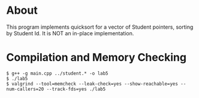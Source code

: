 # About

This program implements quicksort for a vector of Student pointers, sorting 
by Student Id. It is NOT an in-place implementation.

# Compilation and Memory Checking

    $ g++ -g main.cpp ../student.* -o lab5
    $ ./lab5
    $ valgrind --tool=memcheck --leak-check=yes --show-reachable=yes --num-callers=20 --track-fds=yes ./lab5
